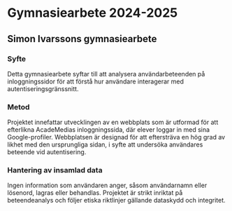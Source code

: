 # Gymnasiearbete 2024-2025  
## Simon Ivarssons gymnasiearbete  

### Syfte  
Detta gymnasiearbete syftar till att analysera användarbeteenden på inloggningssidor för att förstå hur användare interagerar med autentiseringsgränssnitt.  

### Metod  
Projektet innefattar utvecklingen av en webbplats som är utformad för att efterlikna AcadeMedias inloggningssida, där elever loggar in med sina Google-profiler. Webbplatsen är designad för att eftersträva en hög grad av likhet med den ursprungliga sidan, i syfte att undersöka användares beteende vid autentisering.  

### Hantering av insamlad data  
Ingen information som användaren anger, såsom användarnamn eller lösenord, lagras eller behandlas. Projektet är strikt inriktat på beteendeanalys och följer etiska riktlinjer gällande dataskydd och integritet.  
